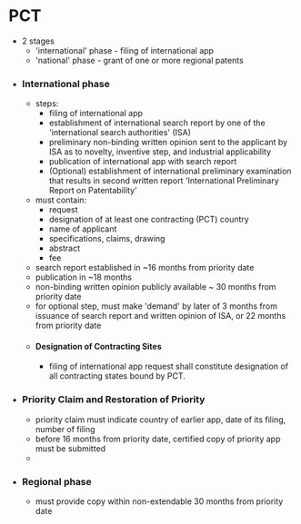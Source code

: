 # PCT
* 2 stages
	* 'international' phase - filing of international app
	* 'national' phase - grant of one or more regional patents
* ### International phase
	* steps:
		* filing of international app 
		* establishment of international search report by one of the 'international search authorities' (ISA)
		* preliminary non-binding written opinion sent to the applicant by ISA as to novelty, inventive step, and industrial applicability
		* publication of international app with search report
		* (Optional) establishment of international preliminary examination that results in second written report 'International Preliminary Report on Patentability'
	* must contain:
		* request 
		* designation of at least one contracting (PCT) country
		* name of applicant
		* specifications, claims, drawing
		* abstract
		* fee
	* search report established in ~16 months from priority date
	* publication in ~18 months
	* non-binding written opinion publicly available ~ 30 months from priority date
	* for optional step, must make 'demand' by later of 3 months from issuance of search report and written opinion of ISA, or 22 months from priority date
	* #### Designation of Contracting Sites
		* filing of international app request shall constitute designation of all contracting states bound by PCT.
* ### Priority Claim and Restoration of Priority
	* priority claim must indicate country of earlier app, date of its filing, number of filing
	* before 16 months from priority date, certified copy of priority app must be submitted
	* 
* ### Regional phase 
	* must provide copy within non-extendable 30 months from priority date